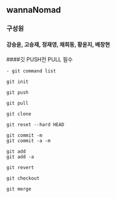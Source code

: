 ## wannaNomad

### 구성원

#### 강승윤, 고승재, 정재영, 채희동, 황윤지, 배창현

####깃 PUSH전 PULL 필수


```
- git command list

git init

git push

git pull

git clone

git reset --hard HEAD

git commit -m
git commit -a -m

git add 
git add -a

git revert

git checkout

git merge


```
